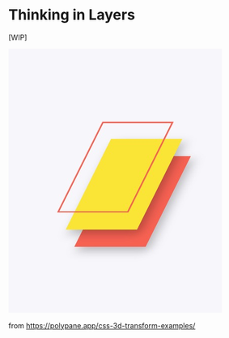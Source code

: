 # Thinking in Layers

[WIP]

<img src="assets/layers.png" width=""/>

from https://polypane.app/css-3d-transform-examples/